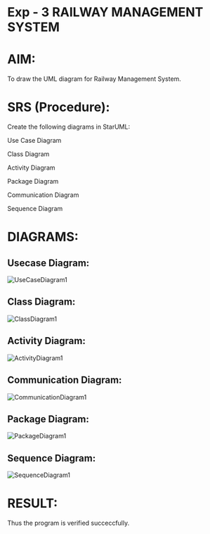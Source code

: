 # Exp - 3 RAILWAY MANAGEMENT SYSTEM

# AIM:

To draw the UML diagram for Railway Management System.

# SRS (Procedure):

Create the following diagrams in StarUML:

Use Case Diagram

Class Diagram

Activity Diagram

Package Diagram

Communication Diagram

Sequence Diagram
# DIAGRAMS:


## Usecase Diagram:

![UseCaseDiagram1](https://github.com/user-attachments/assets/1a3dd7c8-4316-4bff-acc2-a243f7a94f42)


## Class Diagram:

![ClassDiagram1](https://github.com/user-attachments/assets/96b0e861-9eeb-4217-a6fe-86cc80f50867)

## Activity Diagram:

![ActivityDiagram1](https://github.com/user-attachments/assets/5cd6d944-ee9e-432b-ab2d-201117fde70c)

## Communication Diagram:

![CommunicationDiagram1](https://github.com/user-attachments/assets/73d1342a-be5d-489f-90bf-ae6baacf8644)

## Package Diagram:

![PackageDiagram1](https://github.com/user-attachments/assets/68c71f8a-ad85-4a29-ba28-2af616c1c77f)

## Sequence Diagram:

![SequenceDiagram1](https://github.com/user-attachments/assets/3dbc2d1f-0c76-4ce7-8580-537d2ff9edee)

# RESULT:
Thus the program is verified succeccfully.
